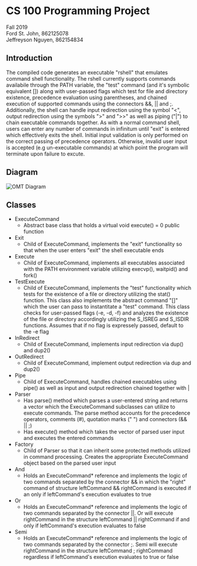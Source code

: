 # CS 100 Programming Project
Fall 2019  
Ford St. John, 862125078  
Jeffreyson Nguyen, 862154834

## Introduction
The compiled code generates an executable "rshell" that emulates command shell functionality.  The rshell currently supports commands availabile through the PATH variable, the "test" command (and it's symbolic equivalent []) along with user-passed flags which test for file and directory existence, precedence evaluation using parentheses, and chained execution of supported commands using the connectors &&, || and ;.  Additionally, the shell can handle input redirection using the symbol "<", output redirection using the symbols ">" and ">>" as well as piping ("|") to chain executable commands together.  As with a normal command shell, users can enter any number of commands in infinitum until "exit" is entered which effectively exits the shell.  Initial input validation is only performed on the correct passing of precedence operators.  Otherwise, invalid user input is accepted (e.g un-executable commands) at which point the program will terminate upon failure to excute.

## Diagram
![OMT Diagram](https://github.com/cs100/assignment-assign_jeff_ford/blob/master/images/Rshell%20OMT%20.png)

## Classes
* ExecuteCommand
  * Abstract base class that holds a virtual void execute() = 0 public function
* Exit
  * Child of ExecuteCommand, implements the "exit" functionality so that when the user enters "exit" the shell executable ends
* Execute
  * Child of ExecuteCommand, implements all executables associated with the PATH environment variable utilizing execvp(), waitpid() and fork()
* TestExecute
  * Child of ExecuteCommand, implements the "test" functionality which tests for the existence of a file or directory utilizing the stat() function.  This class also implements the abstract command "[]" which the user can pass to instantitate a "test" command.  This class checks for user-passed flags (-e, -d, -f) and analyzes the existence of the file or directory accordingly utilizing the S_ISREG and S_ISDIR functions.  Assumes that if no flag is expressely passed, default to the -e flag
* InRedirect
  * Child of ExecuteCommand, implements input redirection via dup() and dup2()
* OutRedirect
  * Child of ExecuteCommand, implement output redirection via dup and dup2()
* Pipe
  * Child of ExecuteCommand, handles chained executables using pipe() as well as input and output redirection chained together with |
* Parser
  * Has parse() method which parses a user-entered string and returns a vector<string> which the ExecuteCommand subclasses can utilize to execute commands.  The parse method accounts for the precedence operators, comments (#), quotation marks (" ") and connectors (&& || ;)
  * Has execute() method which takes the vector<string> of parsed user input and executes the entered commands
* Factory
  * Child of Parser so that it can inherit some protected methods utilized in command processing.  Creates the appropriate ExecuteCommand object based on the parsed user input
* And
  * Holds an ExecuteCommand* reference and implements the logic of two commands separated by the connector && in which the "right" command of structure leftCommand && rightCommand is executed if an only if leftCommand's execution evaluates to true
* Or
  * Holds an ExecuteCommand* reference and implements the logic of two commands separated by the connector ||.  Or will execute rightCommand in the structure leftCommand || rightCommand if and only if leftCommand's execution evaluates to false
* Semi
  * Holds an ExecuteCommand* reference and implements the logic of two commands separated by the connector ;.  Semi will execute rightCommand in the structure leftCommand ; rightCommand regardless if leftCommand's execution evaluates to true or false
 
